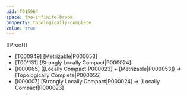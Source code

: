 ```yaml
---
uid: T015964
space: the-infinite-broom
property: topologically-complete
value: true
---
```

[[Proof]]

* [T000949] [Metrizable|P000053]
* [T001131] [Strongly Locally Compact|P000024]
* [I000065] ([Locally Compact|P000023] + [Metrizable|P000053]) => [Topologically Complete|P000055]
* [I000007] [Strongly Locally Compact|P000024] => [Locally Compact|P000023]

